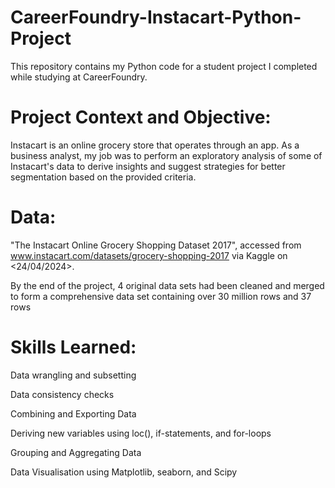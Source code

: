 # CareerFoundry-Instacart-Python-Project
This repository contains my Python code for a student project I completed while studying at CareerFoundry. 

# Project Context and Objective:
Instacart is an online grocery store that operates through an app.
As a business analyst, my job was to perform an exploratory analysis of some of Instacart's data to derive insights and suggest strategies for better segmentation based on the provided criteria.

# Data:
"The Instacart Online Grocery Shopping Dataset 2017", accessed from www.instacart.com/datasets/grocery-shopping-2017 via Kaggle on <24/04/2024>.

By the end of the project, 4 original data sets had been cleaned and merged to form a comprehensive data set containing over 30 million rows and 37 rows

# Skills Learned:
Data wrangling and subsetting

Data consistency checks

Combining and Exporting Data

Deriving new variables using loc(), if-statements, and for-loops

Grouping and Aggregating Data

Data Visualisation using Matplotlib, seaborn, and Scipy
